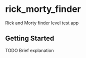# rick_morty_finder

Rick and Morty finder level test app

## Getting Started

TODO Brief explanation
